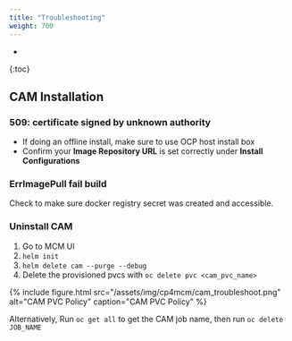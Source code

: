 ```yaml
---
title: "Troubleshooting"
weight: 700
---
```

- 
{:toc}

## CAM Installation

### 509: certificate signed by unknown authority

- If doing an offline install, make sure to use OCP host install box
- Confirm your **Image Repository URL** is set correctly under **Install Configurations**

### ErrImagePull fail build

Check to make sure docker registry secret was created and accessible.

### Uninstall CAM

1. Go to MCM UI
2. `helm init`
3. `helm delete cam --purge --debug`
4. Delete the provisioned pvcs with `oc delete pvc <cam_pvc_name>`
   
{%
  include figure.html
  src="/assets/img/cp4mcm/cam_troubleshoot.png"
  alt="CAM PVC Policy"
  caption="CAM PVC Policy"
%}


Alternatively,
Run `oc get all` to get the CAM job name, then run `oc delete JOB_NAME`